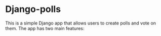 # Django-polls

This is a simple Django app that allows users to create polls and vote on them. The app has two main features:



